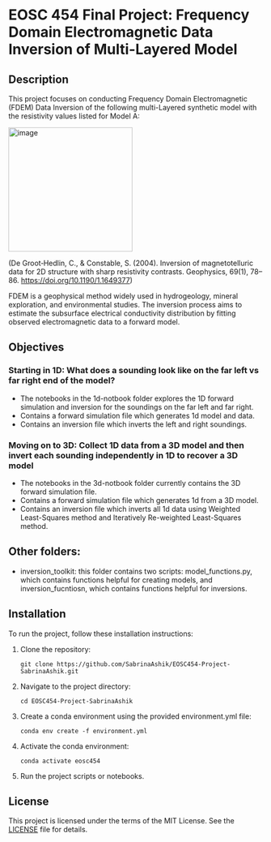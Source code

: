 # EOSC 454 Final Project: Frequency Domain Electromagnetic Data Inversion of Multi-Layered Model

## Description

This project focuses on conducting Frequency Domain Electromagnetic (FDEM) Data Inversion of the following  multi-Layered synthetic model with the resistivity values listed for Model A:

<img width="245" alt="image" src="https://github.com/SabrinaAshik/EOSC454-Project-SabrinaAshik/assets/70414346/aa39796a-020f-413b-8bba-9faf54f8a7c0">

(De Groot‐Hedlin, C., & Constable, S. (2004). Inversion of magnetotelluric data for 2D structure with sharp resistivity contrasts. Geophysics, 69(1), 78–86. https://doi.org/10.1190/1.1649377)

FDEM is a geophysical method widely used in hydrogeology, mineral exploration, and environmental studies. The inversion process aims to estimate the subsurface electrical conductivity distribution by fitting observed electromagnetic data to a forward model.

## Objectives
### Starting in 1D: What does a sounding look like on the far left vs far right end of the model?
- The notebooks in the 1d-notbook folder explores the 1D forward simulation and inversion for the soundings on the far left and far right.
- Contains a forward simulation file which generates 1d model and data.
- Contains an inversion file which inverts the left and right soundings. 
### Moving on to 3D: Collect 1D data from a 3D model and then invert each sounding independently in 1D to recover a 3D model
- The notebooks in the 3d-notbook folder currently contains the 3D forward simulation file.
- Contains a forward simulation file which generates 1d from a 3D model.
- Contains an inversion file which inverts all 1d data using Weighted Least-Squares method and Iteratively Re-weighted Least-Squares method.

## Other folders:
- inversion_toolkit: this folder contains two scripts: model_functions.py, which contains functions helpful for creating models, and inversion_fucntiosn, which contains functions helpful for inversions.


## Installation

To run the project, follow these installation instructions:

1. Clone the repository:

    ```
    git clone https://github.com/SabrinaAshik/EOSC454-Project-SabrinaAshik.git
    ```

2. Navigate to the project directory:

    ```
    cd EOSC454-Project-SabrinaAshik
    ```

3. Create a conda environment using the provided environment.yml file:

    ```
    conda env create -f environment.yml
    ```

4. Activate the conda environment:

    ```
    conda activate eosc454
    ```

5. Run the project scripts or notebooks.

## License

This project is licensed under the terms of the MIT License. See the [LICENSE](LICENSE) file for details.

